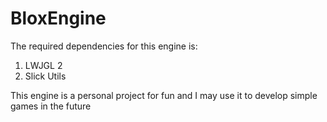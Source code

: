 # BloxEngine

The required dependencies for this engine is:
 1. LWJGL 2
 2. Slick Utils
 
This engine is a personal project for fun and I may use it to develop simple games in the future
